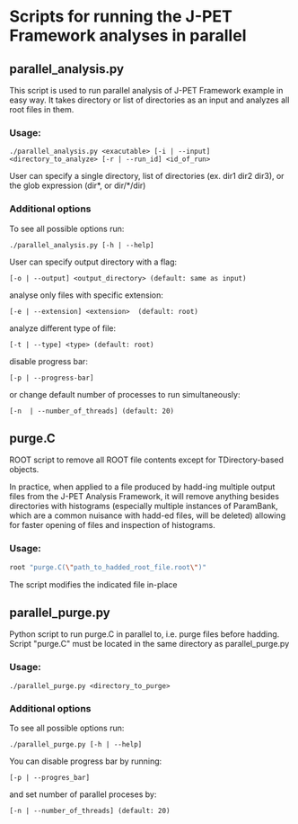 # Scripts for running the J-PET Framework analyses in parallel

## parallel_analysis.py

This script is used to run parallel analysis of J-PET Framework example in easy way. It takes directory or list of directories as an input and analyzes all root files in them.

### Usage:

```
./parallel_analysis.py <exacutable> [-i | --input] <directory_to_analyze> [-r | --run_id] <id_of_run>
```
User can specify a single directory, list of directories (ex. dir1 dir2 dir3), or the glob expression (dir*, or dir/*/dir)

### Additional options
To see all possible options run:
```
./parallel_analysis.py [-h | --help]
```
User can specify output directory with a flag:
```
[-o | --output] <output_directory> (default: same as input)
```
analyse only files with specific extension:
```
[-e | --extension] <extension>  (default: root)
```
analyze different type of file:
```
[-t | --type] <type> (default: root)
```
disable progress bar:
```
[-p | --progress-bar]
```
or change default number of processes to run simultaneously:
```
[-n  | --number_of_threads] (default: 20)
```

## purge.C

ROOT script to remove all ROOT file contents except for TDirectory-based objects.

In practice, when applied to a file produced by hadd-ing multiple output files from the J-PET Analysis Framework, it will remove anything besides directories with histograms (especially multiple instances of ParamBank, which are a common nuisance with hadd-ed files, will be deleted) allowing for faster opening of files and inspection of histograms.

### Usage:

```sh
root "purge.C(\"path_to_hadded_root_file.root\")"
```

The script modifies the indicated file in-place


## parallel_purge.py

Python script to run purge.C in parallel to, i.e. purge files before hadding. Script "purge.C" must be located in the same directory as parallel_purge.py

### Usage:
```
./parallel_purge.py <directory_to_purge>
```

### Additional options
To see all possible options run:
```
./parallel_purge.py [-h | --help]
```

You can disable progress bar by running:
```
[-p | --progres_bar]
```
and set number of parallel proceses by:
```
[-n | --number_of_threads] (default: 20)
```
